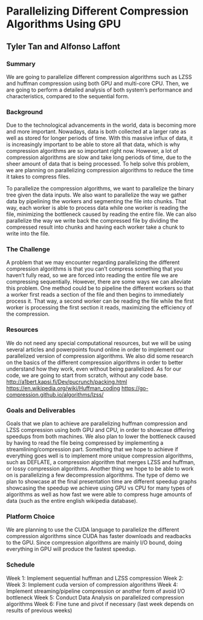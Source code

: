 # Parallelizing Different Compression Algorithms Using GPU
## Tyler Tan and Alfonso Laffont

### Summary
We are going to parallelize different compression algorithms such as LZSS and huffman compression using both GPU and multi-core CPU. Then, we are going to perform a detailed analysis of both system’s performance and characteristics, compared to the sequential form. 

### Background

Due to the technological advancements in the world, data is becoming more and more important. Nowadays, data is both collected at a larger rate as well as stored for longer periods of time. With this massive influx of data, it is increasingly important to be able to store all that data, which is why compression algorithms are so important right now. However, a lot of compression algorithms are slow and take long periods of time, due to the sheer amount of data that is being processed. To help solve this problem, we are planning on parallelizing compression algorithms to reduce the time it takes to compress files.

To parallelize the compression algorithms, we want to parallelize the binary tree given the data inputs. We also want to parallelize the way we gather data by pipelining the workers and segmenting the file into chunks. That way, each worker is able to process data while one worker is reading the file, minimizing the bottleneck caused by reading the entire file. We can also parallelize the way we write back the compressed file by dividing the compressed result into chunks and having each worker take a chunk to write into the file. 

### The Challenge
A problem that we may encounter regarding parallelizing the different compression algorithms is that you can’t compress something that you haven’t fully read, so we are forced into reading the entire file we are compressing sequentially. However, there are some ways we can alleviate this problem. One method could be to pipeline the different workers so that a worker first reads a section of the file and then begins to immediately process it. That way, a second worker can be reading the file while the first worker is processing the first section it reads, maximizing the efficiency of the compression. 

### Resources
We do not need any special computational resources, but we will be using several articles and powerpoints found online in order to implement our parallelized version of compression algorithms. We also did some research on the basics of the different compression algorithms in order to better understand how they work, even without being parallelized. As for our code, we are going to start from scratch, without any code base. 
http://a1bert.kapsi.fi/Dev/pucrunch/packing.html
https://en.wikipedia.org/wiki/Huffman_coding
https://go-compression.github.io/algorithms/lzss/

### Goals and Deliverables
Goals that we plan to achieve are parallelizing huffman compression and LZSS compression using both GPU and CPU, in order to showcase differing speedups from both machines. We also plan to lower the bottleneck caused by having to read the file being compressed by implementing a streamlining/compression part. Something that we hope to achieve if everything goes well is to implement more unique compression algorithms, such as DEFLATE, a compression algorithm that merges LZSS and huffman, or lossy compression algorithms. Another thing we hope to be able to work on is parallelizing a few decompression algorithms. 
	The type of demo we plan to showcase at the final presentation time are different speedup graphs showcasing the speedup we achieve using GPU vs CPU for many types of algorithms as well as how fast we were able to compress huge amounts of data (such as the entire english wikipedia database). 
	

### Platform Choice
We are planning to use the CUDA language to parallelize the different compression algorithms since CUDA has faster downloads and readbacks to the GPU. Since compression algorithms are mainly I/O bound, doing everything in GPU will produce the fastest speedup.

### Schedule
Week 1: Implement sequential huffman and LZSS compression
Week 2: Week 3: Implement cuda version of compression algorithms
Week 4: Implement streaming/pipeline compression or another form of avoid I/O bottleneck
Week 5: Conduct Data Analysis on parallelized compression algorithms
Week 6: Fine tune and pivot if necessary (last week depends on results of previous weeks)




